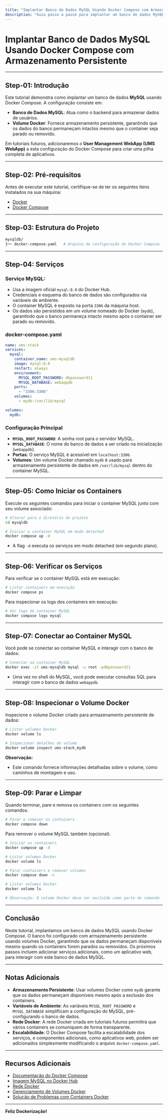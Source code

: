 ```yaml
---
title: "Implantar Banco de Dados MySQL Usando Docker Compose com Armazenamento Persistente"
description: "Guia passo a passo para implantar um banco de dados MySQL usando Docker Compose, com armazenamento persistente utilizando volumes Docker, configuração de rede e gerenciamento de containers."
---
```


# Implantar Banco de Dados MySQL Usando Docker Compose com Armazenamento Persistente

---

## Step-01: Introdução

Este tutorial demonstra como implantar um banco de dados **MySQL** usando Docker Compose. A configuração consiste em:

- **Banco de Dados MySQL**: Atua como o backend para armazenar dados de usuários.
- **Volume Docker**: Fornece armazenamento persistente, garantindo que os dados do banco permaneçam intactos mesmo que o container seja parado ou removido.

Em tutoriais futuros, adicionaremos o **User Management WebApp (UMS WebApp)** a esta configuração do Docker Compose para criar uma pilha completa de aplicativos.

---

## Step-02: Pré-requisitos

Antes de executar este tutorial, certifique-se de ter os seguintes itens instalados na sua máquina:

- [Docker](https://docs.docker.com/get-docker/)
- [Docker Compose](https://docs.docker.com/compose/install/)

---

## Step-03: Estrutura do Projeto

```bash
mysqldb/
├── docker-compose.yaml   # Arquivo de configuração do Docker Compose
```

---

## Step-04: Serviços

### Serviço MySQL:

- Usa a imagem oficial `mysql:8.0` do Docker Hub.
- Credenciais e esquema do banco de dados são configurados via variáveis de ambiente.
- O container MySQL é exposto na porta `3306` da máquina host.
- Os dados são persistidos em um volume nomeado do Docker (`mydb`), garantindo que o banco permaneça intacto mesmo após o container ser parado ou removido.

### docker-compose.yaml

```yaml
name: ums-stack
services:
  mysql:
    container_name: ums-mysqldb
    image: mysql:8.0
    restart: always
    environment:
      MYSQL_ROOT_PASSWORD: dbpassword11
      MYSQL_DATABASE: webappdb
    ports:
      - "3306:3306"
    volumes:
      - mydb:/var/lib/mysql

volumes:
  mydb:
```

### Configuração Principal

- **`MYSQL_ROOT_PASSWORD`**: A senha root para o servidor MySQL.
- **`MYSQL_DATABASE`**: O nome do banco de dados a ser criado na inicialização (`webappdb`).
- **Portas**: O serviço MySQL é acessível em `localhost:3306`.
- **Volumes**: Um volume Docker chamado `mydb` é usado para armazenamento persistente de dados em `/var/lib/mysql` dentro do container MySQL.

---

## Step-05: Como Iniciar os Containers

Execute os seguintes comandos para iniciar o container MySQL junto com seu volume associado:

```bash
# Alterar para o diretório do projeto
cd mysqldb

# Iniciar o container MySQL em modo detached
docker compose up -d
```

- A flag `-d` executa os serviços em modo detached (em segundo plano).

---

## Step-06: Verificar os Serviços

Para verificar se o container MySQL está em execução:

```bash
# Listar containers em execução
docker compose ps
```

Para inspecionar os logs dos containers em execução:

```bash
# Ver logs do container MySQL
docker compose logs mysql
```

---

## Step-07: Conectar ao Container MySQL

Você pode se conectar ao container MySQL e interagir com o banco de dados:

```bash
# Conectar ao container MySQL
docker exec -it ums-mysqldb mysql -u root -pdbpassword11
```

- Uma vez no shell do MySQL, você pode executar consultas SQL para interagir com o banco de dados `webappdb`.

---

## Step-08: Inspecionar o Volume Docker

Inspecione o volume Docker criado para armazenamento persistente de dados:

```bash
# Listar volumes Docker
docker volume ls

# Inspecionar detalhes do volume
docker volume inspect ums-stack_mydb
```

**Observação:**

- Este comando fornece informações detalhadas sobre o volume, como caminhos de montagem e uso.

---

## Step-09: Parar e Limpar

Quando terminar, pare e remova os containers com os seguintes comandos:

```bash
# Parar e remover os containers
docker compose down
```

Para remover o volume MySQL também (opcional):

```bash
# Iniciar os containers
docker compose up -d

# Listar volumes Docker
docker volume ls

# Parar containers e remover volumes
docker compose down -v

# Listar volumes Docker
docker volume ls

# Observação: O volume Docker deve ser excluído como parte do comando `docker compose down -v`.
```

---

## Conclusão

Neste tutorial, implantamos um banco de dados MySQL usando Docker Compose. O banco foi configurado com armazenamento persistente usando volumes Docker, garantindo que os dados permaneçam disponíveis mesmo quando os containers forem parados ou removidos. Os próximos passos incluem adicionar serviços adicionais, como um aplicativo web, para interagir com este banco de dados MySQL.

---

## Notas Adicionais

- **Armazenamento Persistente**: Usar volumes Docker como `mydb` garante que os dados permaneçam disponíveis mesmo após a exclusão dos containers.
- **Variáveis de Ambiente**: As variáveis `MYSQL_ROOT_PASSWORD` e `MYSQL_DATABASE` simplificam a configuração do MySQL, pré-configurando o banco de dados.
- **Rede Docker**: A rede Docker criada em tutoriais futuros permitirá que vários containers se comuniquem de forma transparente.
- **Escalabilidade**: O Docker Compose facilita a escalabilidade dos serviços, e componentes adicionais, como aplicativos web, podem ser adicionados simplesmente modificando o arquivo `docker-compose.yaml`.

---

## Recursos Adicionais

- [Documentação do Docker Compose](https://docs.docker.com/compose/)
- [Imagem MySQL no Docker Hub](https://hub.docker.com/_/mysql)
- [Rede Docker](https://docs.docker.com/network/)
- [Gerenciamento de Volumes Docker](https://docs.docker.com/storage/volumes/)
- [Solução de Problemas com Containers Docker](https://docs.docker.com/config/containers/troubleshoot/)

---

**Feliz Dockerização!**